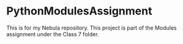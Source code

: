 # PythonModulesAssignment
This is for my Nebula repository.
This project is part of the Modules assignment under the Class 7 folder.
